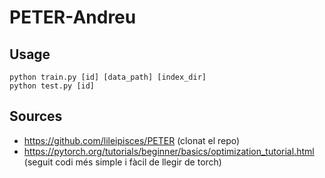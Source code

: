 # PETER-Andreu


## Usage
```
python train.py [id] [data_path] [index_dir]
python test.py [id]
```


## Sources

- https://github.com/lileipisces/PETER (clonat el repo)
- https://pytorch.org/tutorials/beginner/basics/optimization_tutorial.html (seguit codi més simple i fàcil de llegir de torch)
